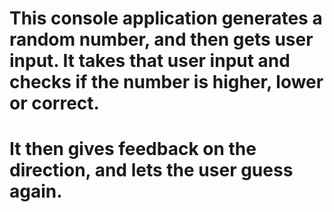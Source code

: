 # This console application generates a random number, and then gets user input. It takes that user input and checks if the number is higher, lower or correct.
# It then gives feedback on the direction, and lets the user guess again.
